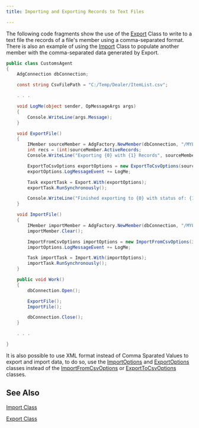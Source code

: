 ```yaml
---
title: Importing and Exporting Records to Text Files

---
```


The following code fragments show the use of the [Export](/reference/datagate/datagate-client/export.html) Class to write to a text file the records of a file's member using a comma-separated format.  There is also an example of using the [Import](/reference/datagate/datagate-client/import.html) Class to populate another member with the comma-separated data generated by Export.

```cs
public class CustomsAgent
{
    AdgConnection dbConnection;

    const string CsvFilePath = "C:/Temp/Dealer/ItemList.csv";

    . . .

    void LogMe(object sender, OpMessageArgs args)
    {
        Console.WriteLine(args.Message);
    }

    void ExportFile()
    {
        IMember sourceMember = AdgFactory.NewMember(dbConnection, "/MYLIB/ITEMMASTER/ITEMMASTER");
        int recs = (int)sourceMember.ActiveRecords;
        Console.WriteLine("Exporting {0} with {1} Records", sourceMember, recs);

        ExportToCsvOptions exportOptions = new ExportToCsvOptions(sourceMember, CsvFilePath, ExportAccessMode.Key);
        exportOptions.LogMessageEvent += LogMe;

        Task exportTask = Export.With(exportOptions);
        exportTask.RunSynchronously();

        Console.WriteLine("Finished exporting to {0} with status of: {1}", CsvFilePath, exportTask.Status);
    }

    void ImportFile()
    {
        IMember importMember = AdgFactory.NewMember(dbConnection, "/MYLIB/ITEM_EMPTY/ITEM_EMPTY");
        importMember.Clear();

        ImportFromCsvOptions importOptions = new ImportFromCsvOptions(importMember, CsvFilePath);
        importOptions.LogMessageEvent += LogMe;

        Task importTask = Import.With(importOptions);
        importTask.RunSynchronously();
    }

    public void Work()
    {
        dbConnection.Open();

        ExportFile();
        ImportFile();

        dbConnection.Close();
    }

    . . .

}
```

It is also possible to use XML format instead of Comma Sparated Values to export and import data, to do so, use the [ImportOptions](/reference/datagate/datagate-client/import-options.html) and [ExportOptions](/reference/datagate/datagate-client/export-options.html)  classes instead of the [ImportFromCsvOptions](/reference/datagate/datagate-client/import-from-csv-options.html)  or [ExportToCsvOptions](/reference/datagate/datagate-client/export-to-csv-options.html)  classes.

## See Also

[Import Class](/reference/datagate/datagate-client/import.html)

[Export Class](/reference/datagate/datagate-client/export.html)

